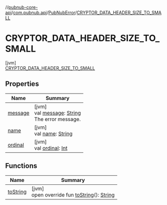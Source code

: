//[pubnub-core-api](../../../../index.md)/[com.pubnub.api](../../index.md)/[PubNubError](../index.md)/[CRYPTOR_DATA_HEADER_SIZE_TO_SMALL](index.md)

# CRYPTOR_DATA_HEADER_SIZE_TO_SMALL

[jvm]\
[CRYPTOR_DATA_HEADER_SIZE_TO_SMALL](index.md)

## Properties

| Name | Summary |
|---|---|
| [message](../message.md) | [jvm]<br>val [message](../message.md): [String](https://kotlinlang.org/api/latest/jvm/stdlib/kotlin/-string/index.html)<br>The error message. |
| [name](../../../com.pubnub.api.retry/-retryable-endpoint-group/-a-c-c-e-s-s_-m-a-n-a-g-e-r/index.md#-372974862%2FProperties%2F1454713420) | [jvm]<br>val [name](../../../com.pubnub.api.retry/-retryable-endpoint-group/-a-c-c-e-s-s_-m-a-n-a-g-e-r/index.md#-372974862%2FProperties%2F1454713420): [String](https://kotlinlang.org/api/latest/jvm/stdlib/kotlin/-string/index.html) |
| [ordinal](../../../com.pubnub.api.retry/-retryable-endpoint-group/-a-c-c-e-s-s_-m-a-n-a-g-e-r/index.md#-739389684%2FProperties%2F1454713420) | [jvm]<br>val [ordinal](../../../com.pubnub.api.retry/-retryable-endpoint-group/-a-c-c-e-s-s_-m-a-n-a-g-e-r/index.md#-739389684%2FProperties%2F1454713420): [Int](https://kotlinlang.org/api/latest/jvm/stdlib/kotlin/-int/index.html) |

## Functions

| Name | Summary |
|---|---|
| [toString](../to-string.md) | [jvm]<br>open override fun [toString](../to-string.md)(): [String](https://kotlinlang.org/api/latest/jvm/stdlib/kotlin/-string/index.html) |
